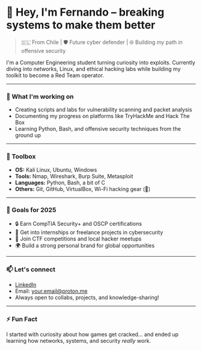 # 👾 Hey, I'm Fernando – breaking systems to make them better

> 🇨🇱 From Chile | 🛡️ Future cyber defender | 🌐 Building my path in offensive security

I'm a Computer Engineering student turning curiosity into exploits. Currently diving into networks, Linux, and ethical hacking labs while building my toolkit to become a Red Team operator.

---

### 🧠 What I'm working on
- Creating scripts and labs for vulnerability scanning and packet analysis
- Documenting my progress on platforms like TryHackMe and Hack The Box
- Learning Python, Bash, and offensive security techniques from the ground up

---

### 🧰 Toolbox
- **OS:** Kali Linux, Ubuntu, Windows
- **Tools:** Nmap, Wireshark, Burp Suite, Metasploit
- **Languages:** Python, Bash, a bit of C
- **Others:** Git, GitHub, VirtualBox, Wi-Fi hacking gear (👀)

---

### 🚀 Goals for 2025
- 🔒 Earn CompTIA Security+ and OSCP certifications
- 💼 Get into internships or freelance projects in cybersecurity
- 🧠 Join CTF competitions and local hacker meetups
- 🌍 Build a strong personal brand for global opportunities

---

### 📫 Let's connect
- [LinkedIn](https://linkedin.com/in/your-custom-url)
- Email: your.email@proton.me  
- Always open to collabs, projects, and knowledge-sharing!

---

### ⚡ Fun Fact
I started with curiosity about how games get cracked… and ended up learning how networks, systems, and security *really* work.
